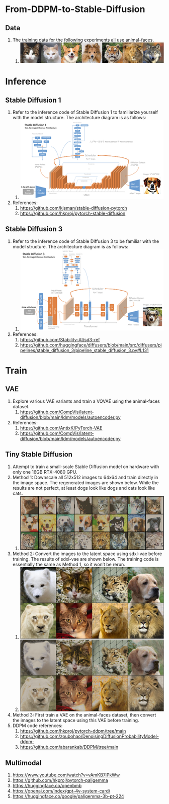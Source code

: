 # From-DDPM-to-Stable-Diffusion

## Data

1. The training data for the following experiments all use [animal-faces](https://www.kaggle.com/datasets/andrewmvd/animal-faces).
    1. ![faces](00_assets/image/animal_faces.jpg)

# Inference

## Stable Diffusion 1

1. Refer to the inference code of Stable Diffusion 1 to familiarize yourself with the model structure. The architecture diagram is as follows:
    1. ![sd1](00_assets/image/sd1.png)
2. References:
    1. https://github.com/kjsman/stable-diffusion-pytorch
    2. https://github.com/hkproj/pytorch-stable-diffusion

## Stable Diffusion 3

1. Refer to the inference code of Stable Diffusion 3 to be familiar with the model structure. The architecture diagram is as follows:
    1. ![sd3](00_assets/image/sd3.png)
2. References:
    1. https://github.com/Stability-AI/sd3-ref
    2. https://github.com/huggingface/diffusers/blob/main/src/diffusers/pipelines/stable_diffusion_3/pipeline_stable_diffusion_3.py#L131

# Train

## VAE

1. Explore various VAE variants and train a VQVAE using the animal-faces dataset.
   1. https://github.com/CompVis/latent-diffusion/blob/main/ldm/models/autoencoder.py
2. References:
   1. https://github.com/AntixK/PyTorch-VAE
   2. https://github.com/CompVis/latent-diffusion/blob/main/ldm/models/autoencoder.py

## Tiny Stable Diffusion

1. Attempt to train a small-scale Stable Diffusion model on hardware with only one 16GB RTX-4080 GPU.
2. Method 1: Downscale all 512x512 images to 64x64 and train directly in the image space. The regenerated images are shown below. While the results are not perfect, at least dogs look like dogs and cats look like cats.
    1. ![](00_assets/image/animal_faces_generated_method1.png)
3. Method 2: Convert the images to the latent space using sdxl-vae before training. The results of sdxl-vae are shown below. The training code is essentially the same as Method 1, so it won’t be rerun.
   1. ![](00_assets/image/animal_faces_raw.png)
   2. ![](00_assets/image/animal_faces_sdxl_vae_latent.png)
4. Method 3: First train a VAE on the animal-faces dataset, then convert the images to the latent space using this VAE before training.
5.	DDPM code references:
    1. https://github.com/hkproj/pytorch-ddpm/tree/main
    2. https://github.com/zoubohao/DenoisingDiffusionProbabilityModel-ddpm-
    3. https://github.com/abarankab/DDPM/tree/main

## Multimodal

1. https://www.youtube.com/watch?v=vAmKB7iPkWw
2. https://github.com/hkproj/pytorch-paligemma
3. https://huggingface.co/openbmb
4. https://openai.com/index/gpt-4v-system-card/
5. https://huggingface.co/google/paligemma-3b-pt-224